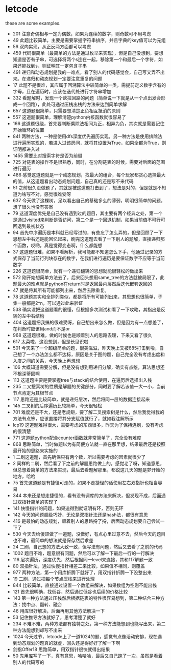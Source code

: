 # letcode
these are some examples.


- 201 注意奇偶相与一定为偶数，如果为连续的数字，则奇数可不用考虑
- 49 此题比较简单，主要是需要掌握字符串排序，并且字典的key值可以为元组
- 56 双向实现，从正反两方面都可以考虑
- 459 代码很简单（最简单的方法是通过枚举来实现），但是自己没想到，要想知道是否有子串，可选择将两个s连在一起，移除第一个和最后一个字符，如果还能找到s，则证明其一定包含子串
- 491 递归和动态规划是我的一难点，看了别人的代码感觉会，自己写又弄不出来。在递归和动态规划一定要注意重复的问题
- 17 此题不是很难，其应属于回溯算法中较简单的一类，需提前定义数字含有的字母，且在遍历时，应该在迭代处进行字符串增加
- 332 看题解时，发现一个欧拉回路的问题（简单说一下就是从一个点出发会形成一个回路），此处可通过压栈出栈的方法来达到简单求解
- 657 这道题很简单，只需要想清楚正负相互抵消的原则
- 557 这道题很简单，理解清楚python内核函数就很容易了
- 166 这道题很绕，首先要判断乘除法相同为正，相异为负，其次就是需要记住开始循环的位置
- 841 两种方法，一种是使用dfs深度优先遍历实现，另一种方法是使用排除法进行遍历实现的，若进入过该房间，就将其设置为True，如果全都为True，则证明都进入过
- 1455 需要比对搜索字符是否为前缀
- 725 对链表的操作不是很熟悉，同时，在分割链表的时候，需要对后面的范围进行遍历
- 486 感觉这道题就是一个动态规划，找最大的组合，每个玩家都贪心选择最大的值，从这道题看出动态规划问题，自己真的还是写不来代码
- 51 之前很久没做题了，其就是被这道题打击到了，想法是对的，但是就是不知道为啥写不对，感觉很难受呀
- 637 今天做了这棵树，足以看出自己的基础多么的薄弱，明明很简单的问题，想了很久也没有答案
- 79 这道深度优先是自己没有遇到过的题目，其主要有两个经典之处，第一个是通过visited来判断是否访问，第二个是一个回退机制，如果当前值不可行可回退到最初状态
- 94 首先中序遍历是本科就已经写过的，有些忘了怎么弄的，但是回顾了一下思想左中右还是能回忆起来，刷完这道题去看了一下别人的题解，直接递归那个函数，哎哟，真是觉得变态啊，什么都能想
- 37 这道题很难，如果不看解析，我可能都不知道怎么下手，他通过记录的方式保存了当前行列块存在的数字，在我们进行遍历是要保证数字不应等于当前数字
- 226 这道题很简单，就有一个递归翻转的思想就能很轻松的做出来
- 572 刚开始想简单方法去了，后来回头想用same_tree的方法就被局限了，此题最大的难点就是python在return时是返回最内层然后迭代嵌套返回的
- 47 就是将其所有可能都列出来，然后去除重复。
- 78 这道题其实和全排列类似，都是将所有可能列出来，其思想也很简单，子集一般都是2^n，可以通过此来验证
- 538 确实没把这道题看的很懂，但根据多次测试和看了一下攻略，其指出是反转的左中右结构
- 404 这道题把我搞的很难受呀，自己想出来怎么做，但是因为有一点想差了，在判断时应该用and而不是or
- 968 这道题很难，做的时候也是顺着别人的思路去理，下来又看了很久
- 617 太菜啦，这没想到，但是长见识啦
- 501 今天来了一个超级简单的题，很美滋滋，昨天晚上又被685打击到啦，自己想了一个办法怎么都不达标，原因是关于图的题，自己完全没有考虑出度和入度之间的关系，今天晚上再想想
- 106 大概知道需要分解，但是没有想到用递归分解，确实有点憨，算法思想还不根深蒂固啊
- 113 这道题主要是要掌握tree与stack的结合使用，在遍历后选择出入栈
- 235 二叉搜索树的性质是解题的关键部分，同时要了解若该值一大一小，当前节点肯定为其根节点
- 117 思路还是比较简单，就是递归层次，然后将同一层的数据连接起来
- 145 二叉树的后序遍历比较简单，今天很轻松
- 701 难度还是不大，还是老规矩，要了解二叉搜索树是什么，然后我觉得我的方法有点笨，应该直接将其分支赋值就行了，就如我注解所示
- lcp19 这道题难得很大，需要考虑的东西很多，昨天为了保持连刷，没有考虑的很清楚
- 771 这道题python配合counter函数就非常简单了，完全没有难度
- 868 思路简单，当时做题以为有简便方法就一直在那里想，结果最后还是按照最开始的思路来实施的
- 1 二刷这道题，首先确保只有两个数，所以需要考虑的因素就很少了
- 2 同样的二刷，然后看了下之前的解题思路做上的，感觉老了呀，知道意思，但总想着简单的方法来实现，最后去看题解那里，都说这几天的题是梦开始的地方，哈哈
- 75 首先这道题是有捷径可走的，如果不走捷径的话使用左右双指针也相当容易
- 344 本来还是想走捷径的，看有没有调库的方法来解决，但发现不成，后面通过双指针简单的实现了
- 141 快慢指针的问题，如果追得到就证明有环，否则无环
- 142 今天的问题超级巧妙，无论是双指针法还是hash法，都很有意思
- 416 是最怕的动态规划，顺着别人的思路捋了捋，后面动态规划要自己尝试一下了
- 530 今天去给傻颉做了一道题，没做好，有点心里过意不去，然后今天的题目也不难，最简单的想法就是保存然后求差
- 24 二刷，自己想的方法大致一致，但写法有问题，然后又去看了之前的代码
- 1002 题目不难，题意很有问题，然后可以了解一下最后一行的一行解决
- 116 层次遍历，深度优先，然后根据同一level来连接，其和117解题一致
- 80 双指针法，通过快慢指针相差二来比较，如果值不相同，则覆盖
- 977 两种方法，第一个用库折腾下就好了，用双指针折腾一下没整出来
- 19 二刷，通过把每个节点压栈来进行处理
- 844 比较简单，直接通过设置一个数组来解决，如果数组为空则不能出栈
- 121 首先很明确，找低谷，然后通过低谷也后续的价格比较
- 143 第一种方法通过压栈然后根据链表的特性很容易想到，第二种结合三种方法：找中点、翻转、融合
- 46 用库很好解决，后面再用其他方法解决一下
- 53 记住推导方法就好了，思考清楚了就好
- 234 不难不难，两种方法都有独特之处，第一种方法能想到也能写出来，第二种方法能想到却写不出来
- 1024 今天过节，letcode上了一道1024的题，感觉有点像活动安排，现在遇到动态规划的题真的就虚，回头还是得好好了解一下啊
- 剑指Offer18 思路简单，用双指针很快就得出结果
- 50 先用库写了一下，真有意思，哈哈哈，最后又自己跑了一次，虽然是看着别人的代码写的